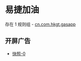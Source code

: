 # 易捷加油

存在 1 规则组 - [cn.com.hkgt.gasapp](/src/apps/cn.com.hkgt.gasapp.ts)

## 开屏广告

- [快照-0](https://gkd-kit.songe.li/import/12740125)
